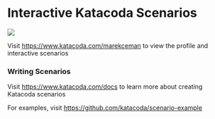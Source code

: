 # Interactive Katacoda Scenarios

[![](http://shields.katacoda.com/katacoda/marekceman/count.svg)](https://www.katacoda.com/marekceman "Get your profile on Katacoda.com")

Visit https://www.katacoda.com/marekceman to view the profile and interactive scenarios

### Writing Scenarios
Visit https://www.katacoda.com/docs to learn more about creating Katacoda scenarios

For examples, visit https://github.com/katacoda/scenario-example
